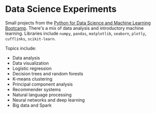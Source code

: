 # Data Science Experiments

Small projects from the [Python for Data Science and Machine Learning Bootcamp](https://www.udemy.com/course/python-for-data-science-and-machine-learning-bootcamp/). There's a mix of data analysis and introductory machine learning. Libraries include `numpy`, `pandas`, `matplotlib`, `seaborn`, `plotly`, `cufflinks`, `scikit-learn`.

Topics include:

* Data analysis
* Data visualization
* Logistic regression
* Decision trees and random forests
* K-means clustering
* Principal component analysis
* Recommender systems
* Natural language processing
* Neural networks and deep learning
* Big data and Spark